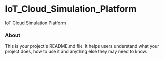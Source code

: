 IoT_Cloud_Simulation_Platform
=============================

IoT Cloud Simulation Platform

### About

This is your project's README.md file. It helps users understand what your
project does, how to use it and anything else they may need to know.